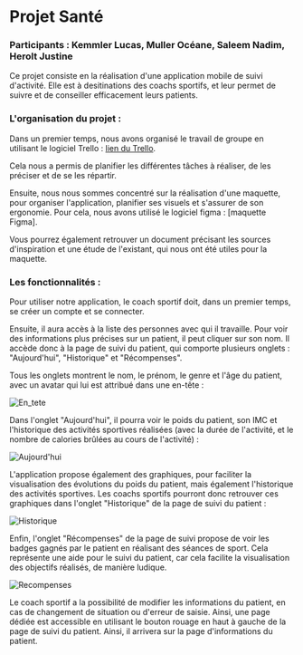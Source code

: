 # Projet Santé 

### Participants : Kemmler Lucas, Muller Océane, Saleem Nadim, Herolt Justine 

Ce projet consiste en la réalisation d'une application mobile de suivi d'activité. Elle est à desitinations des coachs sportifs, et leur permet de suivre et de conseiller efficacement leurs patients. 

### L'organisation du projet : 

Dans un premier temps, nous avons organisé le travail de groupe en utilisant le logiciel Trello : [lien du Trello](https://trello.com/invite/b/cxdAOL79/ATTIb1f0b3e74883130dc56499aba866e3b03F35A4FC/projet-health). 

Cela nous a permis de planifier les différentes tâches à réaliser, de les préciser et de se les répartir. 

Ensuite, nous nous sommes concentré sur la réalisation d'une maquette, pour organiser l'application, planifier ses visuels et s'assurer de son ergonomie.
Pour cela, nous avons utilisé le logiciel figma : [maquette Figma]. 

Vous pourrez également retrouver un document précisant les sources d'inspiration et une étude de l'existant, qui nous ont été utiles pour la maquette. 

### Les fonctionnalités : 

Pour utiliser notre application, le coach sportif doit, dans un premier temps, se créer un compte et se connecter. 

Ensuite, il aura accès à la liste des personnes avec qui il travaille. Pour voir des informations plus précises sur un patient, il peut cliquer sur son nom. Il accède donc à la page de suivi du patient, qui comporte plusieurs onglets : "Aujourd'hui", "Historique" et "Récompenses".  

Tous les onglets montrent le nom, le prénom, le genre et l'âge du patient, avec un avatar qui lui est attribué dans une en-tête : 

![En_tete](https://github.com/KEMMLERLucas/project_health/assets/101339546/4b84a8b4-1232-4385-83c4-d0e1e3668b0b)


Dans l'onglet "Aujourd'hui", il pourra voir le poids du patient, son IMC et l'historique des activités sportives réalisées (avec la durée de l'activité, et le nombre de calories brûlées au cours de l'activité) : 

![Aujourd'hui](https://github.com/KEMMLERLucas/project_health/assets/101339546/a3bbbb79-fe58-4c7c-be81-c68157e9e576)

L'application propose également des graphiques, pour faciliter la visualisation des évolutions du poids du patient, mais également l'historique des activités sportives. Les coachs sportifs pourront donc retrouver ces graphiques dans l'onglet "Historique" de la page de suivi du patient : 

![Historique](https://github.com/KEMMLERLucas/project_health/assets/101339546/fbb5d5ef-c0ca-421e-a3e7-28ecfa19ce8f)


Enfin, l'onglet "Récompenses" de la page de suivi propose de voir les badges gagnés par le patient en réalisant des séances de sport. Cela représente une aide pour le suivi du patient, car cela facilite la visualisation des objectifs réalisés, de manière ludique. 

![Recompenses](https://github.com/KEMMLERLucas/project_health/assets/101339546/22e3a335-0f45-4437-ac4a-70b116485bcd)

Le coach sportif a la possibilité de modifier les informations du patient, en cas de changement de situation ou d'erreur de saisie. Ainsi, une page dédiée est accessible en utilisant le bouton rouage en haut à gauche de la page de suivi du patient. Ainsi, il arrivera sur la page d'informations du patient. 




